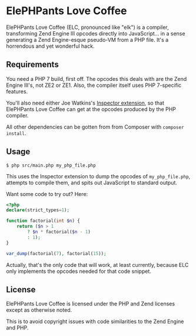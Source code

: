 ElePHPants Love Coffee
======================

ElePHPants Love Coffee (ELC, pronounced like "elk") is a compiler, transforming Zend Engine III opcodes directly into JavaScript... in a sense generating a Zend Engine-esque pseudo-VM from a PHP file. It's a horrendous and yet wonderful hack.

Requirements
------------

You need a PHP 7 build, first off. The opcodes this deals with are the Zend Engine III's, not ZE2 or ZE1. Also, the compiler itself uses PHP 7-specific features.

You'll also need either Joe Watkins's [Inspector extension](https://github.com/krakjoe/inspector), so that ElePHPants Love Coffee can get at the opcodes produced by the PHP compiler.

All other dependencies can be gotten from from Composer with `composer install`.

Usage
-----

    $ php src/main.php my_php_file.php

This uses the Inspector extension to dump the opcodes of `my_php_file.php`, attempts to compile them, and spits out JavaScript to standard output.

Want some code to try out? Here:

```php
<?php
declare(strict_types=1);

function factorial(int $n) {
    return ($n > 1
        ? $n * factorial($n - 1)
        : 1);
}

var_dump(factorial(7), factorial(15));
```

Actually, that's the only code that will work, at least currently, because ELC only implements the opcodes needed for that code snippet.

License
-------

ElePHPants Love Coffee is licensed under the PHP and Zend licenses except as otherwise noted.

This is to avoid copyright issues with code similarities to the Zend Engine and PHP.
